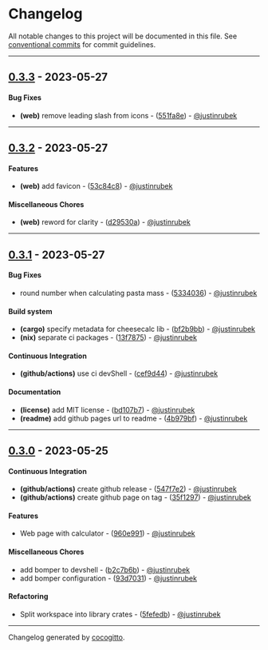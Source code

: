 # Changelog
All notable changes to this project will be documented in this file. See [conventional commits](https://www.conventionalcommits.org/) for commit guidelines.

- - -
## [0.3.3](https://github.com/justinrubek/cheesecalc/compare/0.3.2..0.3.3) - 2023-05-27
#### Bug Fixes
- **(web)** remove leading slash from icons - ([551fa8e](https://github.com/justinrubek/cheesecalc/commit/551fa8efbbd5a745a46a0482ecc57f45411adfea)) - [@justinrubek](https://github.com/justinrubek)

- - -

## [0.3.2](https://github.com/justinrubek/cheesecalc/compare/0.3.1..0.3.2) - 2023-05-27
#### Features
- **(web)** add favicon - ([53c84c8](https://github.com/justinrubek/cheesecalc/commit/53c84c88918cf98a97af2a8d9ea07cf9a66ba905)) - [@justinrubek](https://github.com/justinrubek)
#### Miscellaneous Chores
- **(web)** reword for clarity - ([d29530a](https://github.com/justinrubek/cheesecalc/commit/d29530a326a33a7e5ad278d82ab4c2be86027cbe)) - [@justinrubek](https://github.com/justinrubek)

- - -

## [0.3.1](https://github.com/justinrubek/cheesecalc/compare/0.3.0..0.3.1) - 2023-05-27
#### Bug Fixes
- round number when calculating pasta mass - ([5334036](https://github.com/justinrubek/cheesecalc/commit/53340364455b276c1455db2a3853e95c70d2ef28)) - [@justinrubek](https://github.com/justinrubek)
#### Build system
- **(cargo)** specify metadata for cheesecalc lib - ([bf2b9bb](https://github.com/justinrubek/cheesecalc/commit/bf2b9bb202ec27fc613151b8bc3bdff2db3c32a1)) - [@justinrubek](https://github.com/justinrubek)
- **(nix)** separate ci packages - ([13f7875](https://github.com/justinrubek/cheesecalc/commit/13f7875d98ca347745aaea374faba44e500b9b46)) - [@justinrubek](https://github.com/justinrubek)
#### Continuous Integration
- **(github/actions)** use ci devShell - ([cef9d44](https://github.com/justinrubek/cheesecalc/commit/cef9d44eec7734984f11811eb72336992f729d6e)) - [@justinrubek](https://github.com/justinrubek)
#### Documentation
- **(license)** add MIT license - ([bd107b7](https://github.com/justinrubek/cheesecalc/commit/bd107b7adf90d6097177582847086eb9c161fc9f)) - [@justinrubek](https://github.com/justinrubek)
- **(readme)** add github pages url to readme - ([4b979bf](https://github.com/justinrubek/cheesecalc/commit/4b979bf2a9d546b5d9e08a19fd187591af15add0)) - [@justinrubek](https://github.com/justinrubek)

- - -

## [0.3.0](https://github.com/justinrubek/cheesecalc/compare/0.2.1..0.3.0) - 2023-05-25
#### Continuous Integration
- **(github/actions)** create github release - ([547f7e2](https://github.com/justinrubek/cheesecalc/commit/547f7e2a2a1d12f75641cb7e084a24d64650ba6c)) - [@justinrubek](https://github.com/justinrubek)
- **(github/actions)** create github page on tag - ([35f1297](https://github.com/justinrubek/cheesecalc/commit/35f1297541d9c71847a7af7381e6a7e5d5667c33)) - [@justinrubek](https://github.com/justinrubek)
#### Features
- Web page with calculator - ([960e991](https://github.com/justinrubek/cheesecalc/commit/960e991103e6acd16ff66b6f224f31eabe069294)) - [@justinrubek](https://github.com/justinrubek)
#### Miscellaneous Chores
- add bomper to devshell - ([b2c7b6b](https://github.com/justinrubek/cheesecalc/commit/b2c7b6bc0aa385c92a19df643cb906dd1fa9bc28)) - [@justinrubek](https://github.com/justinrubek)
- add bomper configuration - ([93d7031](https://github.com/justinrubek/cheesecalc/commit/93d70316b2ea6883c7a6b205805367b3d514aa37)) - [@justinrubek](https://github.com/justinrubek)
#### Refactoring
- Split workspace into library crates - ([5fefedb](https://github.com/justinrubek/cheesecalc/commit/5fefedb149011ec816e66f6a178b855e3e49ca9b)) - [@justinrubek](https://github.com/justinrubek)

- - -

Changelog generated by [cocogitto](https://github.com/cocogitto/cocogitto).